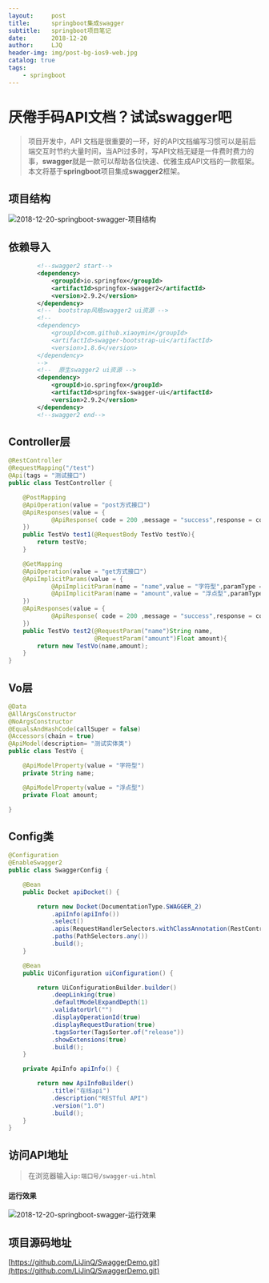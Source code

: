 ```yaml
---
layout:     post
title:      springboot集成swagger
subtitle:   springboot项目笔记
date:       2018-12-20
author:     LJQ
header-img: img/post-bg-ios9-web.jpg
catalog: true
tags:
    - springboot
---
```


# 厌倦手码API文档？试试swagger吧

>项目开发中，API 文档是很重要的一环，好的API文档编写习惯可以是前后端交互时节约大量时间，当API过多时，写API文档无疑是一件费时费力的事，**swagger**就是一款可以帮助各位快速、优雅生成API文档的一款框架。本文将基于**springboot**项目集成**swagger2**框架。

## 项目结构
![2018-12-20-springboot-swagger-项目结构](https://upload-images.jianshu.io/upload_images/15504753-7eb2be6c54432ebb.png?imageMogr2/auto-orient/strip%7CimageView2/2/w/1240)

## 依赖导入

~~~xml
        <!--swagger2 start-->
        <dependency>
            <groupId>io.springfox</groupId>
            <artifactId>springfox-swagger2</artifactId>
            <version>2.9.2</version>
        </dependency>
        <!--  bootstrap风格swagger2 ui资源 -->
        <!--
        <dependency>
            <groupId>com.github.xiaoymin</groupId>
            <artifactId>swagger-bootstrap-ui</artifactId>
            <version>1.8.6</version>
        </dependency>
        -->
        <!--  原生swagger2 ui资源 -->
        <dependency>
            <groupId>io.springfox</groupId>
            <artifactId>springfox-swagger-ui</artifactId>
            <version>2.9.2</version>
        </dependency>
        <!--swagger2 end-->
~~~

## Controller层

~~~java
@RestController
@RequestMapping("/test")
@Api(tags = "测试接口")
public class TestController {

    @PostMapping
    @ApiOperation(value = "post方式接口")
    @ApiResponses(value = {
            @ApiResponse( code = 200 ,message = "success",response = com.ljq.swagger_demo.vo.TestVo.class)
    })
    public TestVo test1(@RequestBody TestVo testVo){
        return testVo;
    }

    @GetMapping
    @ApiOperation(value = "get方式接口")
    @ApiImplicitParams(value = {
            @ApiImplicitParam(name = "name",value = "字符型",paramType = "query",dataType = "String"),
            @ApiImplicitParam(name = "amount",value = "浮点型",paramType = "query",dataType = "Float")
    })
    @ApiResponses(value = {
            @ApiResponse( code = 200 ,message = "success",response = com.ljq.swagger_demo.vo.TestVo.class)
    })
    public TestVo test2(@RequestParam("name")String name,
                        @RequestParam("amount")Float amount){
        return new TestVo(name,amount);
    }
}

~~~

## Vo层

~~~java
@Data
@AllArgsConstructor
@NoArgsConstructor
@EqualsAndHashCode(callSuper = false)
@Accessors(chain = true)
@ApiModel(description= "测试实体类")
public class TestVo {

    @ApiModelProperty(value = "字符型")
    private String name;

    @ApiModelProperty(value = "浮点型")
    private Float amount;

}

~~~

## Config类

~~~java
@Configuration
@EnableSwagger2
public class SwaggerConfig {

    @Bean
    public Docket apiDocket() {

        return new Docket(DocumentationType.SWAGGER_2)
            .apiInfo(apiInfo())
            .select()
            .apis(RequestHandlerSelectors.withClassAnnotation(RestController.class))
            .paths(PathSelectors.any())
            .build();
    }

    @Bean
    public UiConfiguration uiConfiguration() {

        return UiConfigurationBuilder.builder()
            .deepLinking(true)
            .defaultModelExpandDepth(1)
            .validatorUrl("")
            .displayOperationId(true)
            .displayRequestDuration(true)
            .tagsSorter(TagsSorter.of("release"))
            .showExtensions(true)
            .build();
    }

    private ApiInfo apiInfo() {

        return new ApiInfoBuilder()
            .title("在线api")
            .description("RESTful API")
            .version("1.0")
            .build();
    }
}
~~~

## 访问API地址

>在浏览器输入```ip:端口号/swagger-ui.html```

#### 运行效果
![2018-12-20-springboot-swagger-运行效果](https://upload-images.jianshu.io/upload_images/15504753-81607d46fc7343df.png?imageMogr2/auto-orient/strip%7CimageView2/2/w/1240)

## 项目源码地址
[https://github.com/LiJinQ/SwaggerDemo.git](https://github.com/LiJinQ/SwaggerDemo.git)




